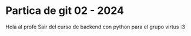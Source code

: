 # Partica de git 02 - 2024
Hola al profe Sair del curso de backend con python para el grupo virtus :3 
